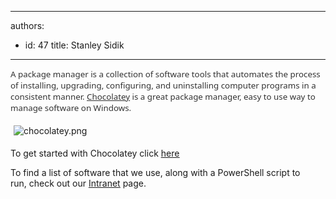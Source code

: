 

---
authors:
  - id: 47
    title: Stanley Sidik
---




<span class='intro'> <span lang="EN-US" style="color&#58;#333333;font-family&#58;&quot;segoe ui&quot;,sans-serif;font-size&#58;10pt;">A
package manager is a collection of software tools that automates the process of
installing, upgrading, configuring, and uninstalling computer programs&#160;in
a consistent manner. <a href="https&#58;//chocolatey.org/"><span style="color&#58;#333333;text-decoration&#58;none;"><span style="text-decoration&#58;underline;">Chocolatey</span></span></a>&#160;</span><span lang="EN-US" style="color&#58;#333333;font-family&#58;&quot;segoe ui&quot;,sans-serif;font-size&#58;10pt;">is a great package manager, easy to use way to manage software on
Windows.</span> </span>

<p>​<img alt="chocolatey.png" src="/SiteAssets/do-you-use-a-package-manager/chocolatey.png" style="margin&#58;5px;" /></p><p>To get started with Chocolatey click <a href="https&#58;//chocolatey.org/install"><span lang="EN-US" style="text-decoration&#58;underline;">here</span></a></p><p>To find a list of software that we use, along with a PowerShell&#160;script to run,&#160;check out our <a href="https&#58;//intranet.ssw.com.au/SysAdmin/Lists/WinImageInstalledSoftware/AllItems.aspx"><span lang="EN-US" style="text-decoration&#58;underline;">Intranet</span></a> page.</p>


